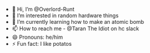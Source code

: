 - 👋 Hi, I’m @Overlord-Runt
- 👀 I’m interested in random hardware things
- 🌱 I’m currently learning how to make an atomic bomb
- 📫 How to reach me - @Taran The Idiot on hc slack
- 😄 Pronouns: he/him
- ⚡ Fun fact: I like potatos

<!---
Overlord-Runt/Overlord-Runt is a ✨ special ✨ repository because its `README.md` (this file) appears on your GitHub profile.
You can click the Preview link to take a look at your changes.
--->
